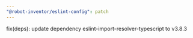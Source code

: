 ```yaml
---
"@robot-inventor/eslint-config": patch
---
```


fix(deps): update dependency eslint-import-resolver-typescript to v3.8.3
